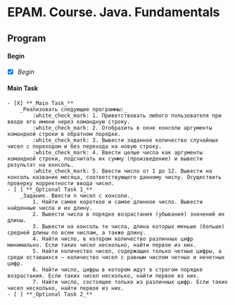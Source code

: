 # EPAM. Course. Java. Fundamentals
## Program    
#### Begin    
- [X] _Begin_    
#### Main Task    
    - [X] **_Main Task_**   
        _Реализовать следующие программы:_    
            :white_check_mark: 1. Приветствовать любого пользователя при вводе его имени через командную строку.    
            :white_check_mark: 2. Отобразить в окне консоли аргументы командной строки в обратном порядке.    
            :white_check_mark: 3. Вывести заданное количество случайных чисел с переходом и без перехода на новую строку.    
            :white_check_mark: 4. Ввести целые числа как аргументы командной строки, подсчитать их сумму (произведение) и вывести результат на консоль.    
            :white_check_mark: 5. Ввести число от 1 до 12. Вывести на консоль название месяца, соответствующего данному числу. Осуществить проверку корректности ввода чисел.    
    - [ ] **_Optional Task 1_**    
        _Задание. Ввести n чисел с консоли._    
            1. Найти самое короткое и самое длинное число. Вывести найденные числа и их длину.    
            2. Вывести числа в порядке возрастания (убывания) значений их длины.    
            3. Вывести на консоль те числа, длина которых меньше (больше) средней длины по всем числам, а также длину.    
            4. Найти число, в котором количество различных цифр минимально. Если таких чисел несколько, найти первое из них.    
            5. Найти количество чисел, содержащих только четные цифры, а среди оставшихся — количество чисел с равным числом четных и нечетных цифр.    
            6. Найти число, цифры в котором идут в строгом порядке возрастания. Если таких чисел несколько, найти первое из них.    
            7. Найти число, состоящее только из различных цифр. Если таких чисел несколько, найти первое из них.    
    - [ ] **_Optional Task 2_**   
    
    

